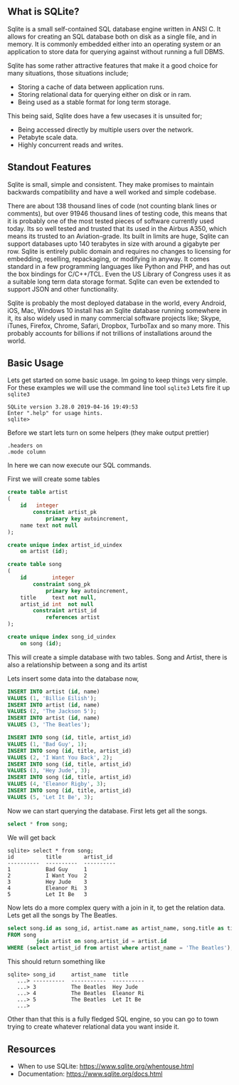 ## What is SQLite?

Sqlite is a small self-contained SQL database engine written in ANSI C. It allows for creating an SQL database both on disk as a single file, and in memory.
It is commonly embedded either into an operating system or an application to store data for querying against without running a full DBMS.

Sqlite has some rather attractive features that make it a good choice for many situations, those situations include; 
- Storing a cache of data between application runs.
- Storing relational data for querying either on disk or in ram.
- Being used as a stable format for long term storage.

This being said, Sqlite does have a few usecases it is unsuited for;
- Being accessed directly by multiple users over the network.
- Petabyte scale data.
- Highly concurrent reads and writes.

## Standout Features

Sqlite is small, simple and consistent. They make promises to maintain backwards compatibility and have a well worked and simple codebase. 

There are about 138 thousand lines of code (not counting blank lines or comments), but over 91946 thousand lines of testing code, 
this means that it is probably one of the most tested pieces of software currently used today.
Its so well tested and trusted that its used in the Airbus A350, which means its trusted to an Aviation-grade.
Its built in limits are huge, Sqlite can support databases upto 140 terabytes in size with around a gigabyte per row.
Sqlite is entirely public domain and requires no changes to licensing for embedding, reselling, repackaging, or modifying in anyway.
It comes standard in a few programming languages like Python and PHP, and has out the box bindings for C/C++/TCL. 
Even the US Library of Congress uses it as a suitable long term data storage format.
Sqlite can even be extended to support JSON and other functionality.

Sqlite is probably the most deployed database in the world, every Android, iOS, Mac, Windows 10 install has an Sqlite database running somewhere in it,
its also widely used in many commercial software projects like; Skype, iTunes, Firefox, Chrome, Safari, Dropbox, TurboTax and so many more.
This probably accounts for billions if not trillions of installations around the world.

## Basic Usage

Lets get started on some basic usage. Im going to keep things very simple.
For these examples we will use the command line tool `sqlite3`
Lets fire it up `sqlite3`

```
SQLite version 3.28.0 2019-04-16 19:49:53
Enter ".help" for usage hints.
sqlite>
```

Before we start lets turn on some helpers (they make output prettier) 
```
.headers on
.mode column
```


In here we can now execute our SQL commands.

First we will create some tables

```sql
create table artist
(
    id   integer
        constraint artist_pk
            primary key autoincrement,
    name text not null
);

create unique index artist_id_uindex
    on artist (id);

create table song
(
    id        integer
        constraint song_pk
            primary key autoincrement,
    title     text not null,
    artist_id int  not null
        constraint artist_id
            references artist
);

create unique index song_id_uindex
    on song (id);
```

This will create a simple database with two tables. Song and Artist, there is also a relationship between a song and its artist

Lets insert some data into the database now,
```sql 
INSERT INTO artist (id, name)
VALUES (1, 'Billie Eilish');
INSERT INTO artist (id, name)
VALUES (2, 'The Jackson 5');
INSERT INTO artist (id, name)
VALUES (3, 'The Beatles');

INSERT INTO song (id, title, artist_id)
VALUES (1, 'Bad Guy', 1);
INSERT INTO song (id, title, artist_id)
VALUES (2, 'I Want You Back', 2);
INSERT INTO song (id, title, artist_id)
VALUES (3, 'Hey Jude', 3);
INSERT INTO song (id, title, artist_id)
VALUES (4, 'Eleanor Rigby', 3);
INSERT INTO song (id, title, artist_id)
VALUES (5, 'Let It Be', 3);
```

Now we can start querying the database. First lets get all the songs. 

```sql
select * from song;
```
We will get back 

```
sqlite> select * from song;
id          title       artist_id
----------  ----------  ----------
1           Bad Guy     1
2           I Want You  2
3           Hey Jude    3
4           Eleanor Ri  3
5           Let It Be   3
```

Now lets do a more complex query with a join in it, to get the relation data. Lets get all the songs by The Beatles.

```sql
select song.id as song_id, artist.name as artist_name, song.title as title
FROM song
         join artist on song.artist_id = artist.id
WHERE (select artist_id from artist where artist_name = 'The Beatles');
```

This should return something like 
```
sqlite> song_id     artist_name  title
   ...> ----------  -----------  ----------
   ...> 3           The Beatles  Hey Jude
   ...> 4           The Beatles  Eleanor Ri
   ...> 5           The Beatles  Let It Be
   ...>
```

Other than that this is a fully fledged SQL engine, so you can go to town trying to create whatever relational data you want inside it.

## Resources

* When to use SQLite: https://www.sqlite.org/whentouse.html
* Documentation: https://www.sqlite.org/docs.html


